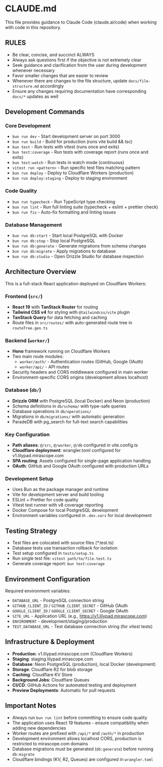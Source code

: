 # CLAUDE.md

This file provides guidance to Claude Code (claude.ai/code) when working with code in this repository.

## RULES

- Be clear, concise, and succinct ALWAYS
- Always ask questions first if the objective is not extremely clear
- Seek guidance and clarification from the user during development whenever necessary
- Favor smaller changes that are easier to review
- Whenever there are changes to the file structure, update `docs/file-structure.md` accordingly
- Ensure any changes requiring documentation have corresponding `docs/*` updates as well

## Development Commands

### Core Development

- `bun run dev` - Start development server on port 3000
- `bun run build` - Build for production (runs vite build && tsc)
- `bun test` - Run tests with vitest (runs once and exits)
- `bun test:coverage` - Run tests with coverage report (runs once and exits)
- `bun test:watch` - Run tests in watch mode (continuous)
- `vitest run <pattern>` - Run specific test files matching pattern
- `bun run deploy` - Deploy to Cloudflare Workers (production)
- `bun run deploy:staging` - Deploy to staging environment

### Code Quality

- `bun run typecheck` - Run TypeScript type checking
- `bun run lint` - Run full linting suite (typecheck + eslint + prettier check)
- `bun run fix` - Auto-fix formatting and linting issues

### Database Management

- `bun run db:start` - Start local PostgreSQL with Docker
- `bun run db:stop` - Stop local PostgreSQL
- `bun run db:generate` - Generate migrations from schema changes
- `bun run db:migrate` - Apply migrations to database
- `bun run db:studio` - Open Drizzle Studio for database inspection

## Architecture Overview

This is a full-stack React application deployed on Cloudflare Workers:

### Frontend (`src/`)

- **React 19** with **TanStack Router** for routing
- **Tailwind CSS v4** for styling with `@tailwindcss/vite` plugin
- **TanStack Query** for data fetching and caching
- Route files in `src/routes/` with auto-generated route tree in `routeTree.gen.ts`

### Backend (`worker/`)

- **Hono** framework running on Cloudflare Workers
- Two main route modules:
  - `worker/auth/` - Authentication routes (GitHub, Google OAuth)
  - `worker/api/` - API routes
- Security headers and CORS middleware configured in main worker
- Environment-specific CORS origins (development allows localhost)

### Database (`db/`)

- **Drizzle ORM** with PostgreSQL (local Docker) and Neon (production)
- Schema definitions in `db/schema/` with type-safe queries
- Database operations in `db/operations/`
- Migrations in `db/migrations/` with automatic generation
- ParadeDB with pg_search for full-text search capabilities

### Key Configuration

- **Path aliases**: `@/src`, `@/worker`, `@/db` configured in vite.config.ts
- **Cloudflare deployment**: wrangler.toml configured for v1.lilypad.mirascope.com
- **SPA routing**: Assets configured for single-page application handling
- **OAuth**: GitHub and Google OAuth configured with production URLs

### Development Setup

- Uses Bun as the package manager and runtime
- Vite for development server and build tooling
- ESLint + Prettier for code quality
- Vitest test runner with v8 coverage reporting
- Docker Compose for local PostgreSQL development
- Environment variables configured in `.dev.vars` for local development

## Testing Strategy

- Test files are colocated with source files (\*.test.ts)
- Database tests use transaction rollback for isolation
- Test setup configured in `tests/setup.ts`
- Run single test file: `vitest path/to/file.test.ts`
- Generate coverage report: `bun test:coverage`

## Environment Configuration

Required environment variables:

- `DATABASE_URL` - PostgreSQL connection string
- `GITHUB_CLIENT_ID` / `GITHUB_CLIENT_SECRET` - GitHub OAuth
- `GOOGLE_CLIENT_ID` / `GOOGLE_CLIENT_SECRET` - Google OAuth
- `SITE_URL` - Application URL (e.g., https://v1.lilypad.mirascope.com)
- `ENVIRONMENT` - development/staging/production
- `TEST_DATABASE_URL` - Test database connection string (for vitest tests)

## Infrastructure & Deployment

- **Production**: v1.lilypad.mirascope.com (Cloudflare Workers)
- **Staging**: staging.lilypad.mirascope.com
- **Database**: Neon PostgreSQL (production), local Docker (development)
- **Storage**: Cloudflare R2 for blob storage
- **Caching**: Cloudflare KV Store
- **Background Jobs**: Cloudflare Queues
- **CI/CD**: GitHub Actions for automated testing and deployment
- **Preview Deployments**: Automatic for pull requests

## Important Notes

- Always run `bun run lint` before committing to ensure code quality
- The application uses React 19 features - ensure compatibility when adding new dependencies
- Worker routes are prefixed with `/api/*` and `/auth/*` in production
- Development environment allows localhost CORS, production is restricted to mirascope.com domains
- Database migrations must be generated (`db:generate`) before running `db:migrate`
- Cloudflare bindings (KV, R2, Queues) are configured in `wrangler.toml`

